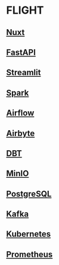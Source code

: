 # FLIGHT


## [Nuxt](https://nuxt.com)

## [FastAPI](https://fastapi.tiangolo.com)

## [Streamlit](https://streamlit.io)

## [Spark](https://spark.apache.org)

## [Airflow](https://airflow.apache.org)

## [Airbyte](https://airbyte.com)

## [DBT](https://www.getdbt.com)

## [MinIO](https://min.io)

## [PostgreSQL](https://www.postgresql.org)

## [Kafka](https://kafka.apache.org)

## [Kubernetes](https://kubernetes.io)

## [Prometheus](https://prometheus.io)

